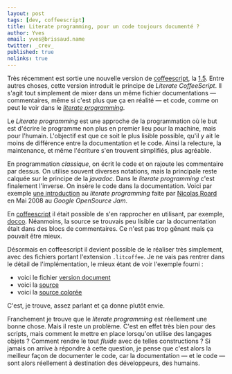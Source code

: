 ```yaml
---
layout: post
tags: [dev, coffeescript]
title: Literate programming, pour un code toujours documenté ?
author: Yves
email: yves@brissaud.name
twitter: _crev_
published: true
nolinks: true
---
```


Très récemment est sortie une nouvelle version de [coffeescript][], la [1.5][]. Entre autres choses, cette version introduit le principe de _Literate CoffeeScript_. Il s'agit tout simplement de mixer dans un même fichier documentations — commentaires, même si c'est plus que ça en réalité — et code, comme on peut le voir dans le _[literate programming][]_.

Le _Literate programming_ est une approche de la programmation où le but est d'écrire le programme non plus en premier lieu pour la machine, mais pour l'humain. L'objectif est que ce soit le plus lisible possible, qu'il y ait le moins de différence entre la documentation et le code. Ainsi la relecture, la maintenance, et même l'écriture s'en trouvent simplifiés, plus agréable.

En programmation _classique_, on écrit le code et on rajoute les commentaire par dessus. On utilise souvent diverses notations, mais la principale reste calquée sur le principe de la _javadoc_. Dans le _literate programming_ c'est finalement l'inverse. On insère le code dans la documentation. Voici par exemple [une introduction][pdf] au _literate programming_ faite par [Nicolas Roard](http://www.roard.com)  en Mai 2008 au _Google OpenSource Jam_.

En [coffeescript][] il était possible de s'en rapprocher en utilisant, par exemple, [docco][]. Néanmoins, la source se trouvais peu lisible car la documentation était dans des blocs de commentaires. Ce n'est pas trop gênant mais ça pouvait être mieux.

Désormais en coffeescript il devient possible de le réaliser très simplement, avec des fichiers portant l'extension `.litcoffee`. Je ne vais pas rentrer dans le détail de l'implémentation, le mieux étant de voir l'exemple fourni :

* voici le fichier [version document][document]
* voici la [source][raw]
* voici la [source colorée][src]

C'est, je trouve, assez parlant et ça donne plutôt envie.

Franchement je trouve que le _literate programming_ est réellement une bonne chose. Mais il reste un problème. C'est en effet très bien pour des scripts, mais comment le mettre en place lorsqu'on utilise des langages objets ? Comment rendre le tout _fluide_ avec de telles constructions ? Si jamais on arrive à répondre à cette question, je pense que c'est alors la meilleur façon de documenter le code, car la documentation — et le code — sont alors réellement à destination des développeurs, des humains.

[coffeescript]: http://coffeescript.org
[1.5]: http://coffeescript.org/#changelog
[coffeeliterate]: http://coffeescript.org/#literate
[literate programming]: http://en.wikipedia.org/wiki/Literate_programming
[pdf]: http://www.roard.com/Presentations/literate-programming.pdf
[document]: https://gist.github.com/jashkenas/3fc3c1a8b1009c00d9df
[raw]: https://raw.github.com/jashkenas/coffee-script/master/src/scope.litcoffee
[src]: http://cl.ly/LxEu
[docco]: http://jashkenas.github.com/docco/

